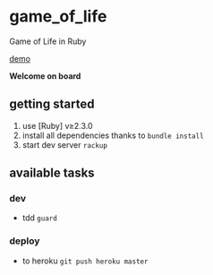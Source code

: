 # game_of_life
Game of Life in Ruby

[demo](https://glacial-hamlet-53356.herokuapp.com/grids/100)

**Welcome on board**

## getting started
1. use [Ruby] v≥2.3.0
2. install all dependencies thanks to ```bundle install```
3. start dev server ```rackup```

## available tasks
### dev
- tdd ```guard```

### deploy
- to heroku ```git push heroku master```
